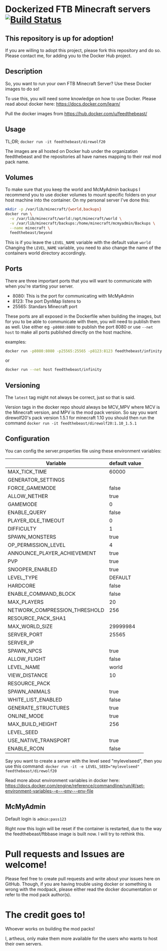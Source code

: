# Dockerized FTB Minecraft servers [![Build Status](https://travis-ci.org/bessex/feedthebeast-docker-servers.svg?branch=testing)](https://travis-ci.com/github/bessex/feedthebeast-docker-servers)

## This repository is up for adoption!
If you are willing to adopt this project, please fork this repository and do so.
Please contact me, for adding you to the Docker Hub project.

## Description

So, you want to run your own FTB Minecraft Server? Use these Docker images to do so!

To use this, you will need some knowledge on how to use Docker.
Please read about docker here: https://docs.docker.com/learn/

Pull the docker images from
https://hub.docker.com/u/feedthebeast/

## Usage

TL;DR; `docker run -it feedthebeast/direwolf20`

The images are all hosted on Docker hub under the organization feedthebeast
and the repositories all have names mapping to their real mod pack name.

## Volumes

To make sure that you keep the world and McMyAdmin backups I recommend you
to use docker volumes to mount specific folders on your host machine into
the container. On my personal server I've done this:
```bash
mkdir -p /var/lib/minecraft/{world,backups}
docker run \
  -v /var/lib/minecraft/world:/opt/minecraft/world \
  -v /var/lib/minecraft/backups:/home/minecraft/mcmyadmin/Backups \
  --name minecraft \
  feedthebeast/beyond
```

This is if you leave the `LEVEL_NAME` variable with the default value `world`
Changing the `LEVEL_NAME` variable, you need to also change the name of the
containers world directory accordingly.

## Ports

There are three important ports that you will want to communicate with
when you're starting your server.

- 8080: This is the port for communicating with McMyAdmin
- 8123: The port DynMap listens to
- 25565: Standars Minecraft port

These ports are all exposed in the Dockerfile when building the images,
but for you to be able to communicate with them, you will need to 
publish them as well.
Use either eg `-p8080:8080` to publish the port 8080 or use `--net host`
to make all ports published directly on the host machine.

examples:
```bash
docker run -p8080:8080 -p25565:25565 -p8123:8123 feedthebeast/infinity
```
or
```bash
docker run --net host feedthebeast/infinity
```

## Versioning
The `latest` tag might not always be correct, just so that is said.

Version tags in the docker repo should always be MCV_MPV where MCV is the
Minecraft version, and MPV is the mod pack version.
So say you want direwolf20's pack version 1.5.1 for minecraft 1.10
you should then run the command
`docker run -it feedthebeast/direwolf20:1.10_1.5.1`

## Configuration

You can config the server.properties file using these environment variables:

| Variable | default value |
| --- | --- |
| MAX_TICK_TIME | 60000 |
| GENERATOR_SETTINGS |  |
| FORCE_GAMEMODE | false |
| ALLOW_NETHER | true |
| GAMEMODE | 0 |
| ENABLE_QUERY | false |
| PLAYER_IDLE_TIMEOUT | 0 |
| DIFFICULTY | 1 |
| SPAWN_MONSTERS | true |
| OP_PERMISSION_LEVEL | 4 |
| ANNOUNCE_PLAYER_ACHIEVEMENT | true |
| PVP | true |
| SNOOPER_ENABLED | true |
| LEVEL_TYPE | DEFAULT |
| HARDCORE | false |
| ENABLE_COMMAND_BLOCK | false |
| MAX_PLAYERS | 20 |
| NETWORK_COMPRESSION_THRESHOLD | 256 |
| RESOURCE_PACK_SHA1 |  |
| MAX_WORLD_SIZE | 29999984 |
| SERVER_PORT | 25565 |
| SERVER_IP |  |
| SPAWN_NPCS | true |
| ALLOW_FLIGHT | false |
| LEVEL_NAME | world |
| VIEW_DISTANCE | 10 |
| RESOURCE_PACK |  |
| SPAWN_ANIMALS | true |
| WHITE_LIST_ENABLED | false |
| GENERATE_STRUCTURES | true |
| ONLINE_MODE | true |
| MAX_BUILD_HEIGHT | 256 |
| LEVEL_SEED |  |
| USE_NATIVE_TRANSPORT | true |
| ENABLE_RCON | false |

Say you want to create a server with the level seed "mylevelseed", then you use this command:
`docker run -it -e LEVEL_SEED="mylevelseed" feedthebeast/direwolf20`

Read more about environment variables in docker here:
https://docs.docker.com/engine/reference/commandline/run/#/set-environment-variables--e---env---env-file

## McMyAdmin

Default login is `admin:pass123`

Right now this login will be reset if the container is restarted, due to the way
the feedthebeast/ftbbase image is built now.
I will try to rethink this.

# Pull requests and Issues are welcome!

Please feel free to create pull requests and write about your issues here on GitHub.
Though, if you are having trouble using docker or something is wrong with the modpack,
please either read the docker documentation or refer to the mod pack author(s).

# The credit goes to!

Whoever works on building the mod packs!

I, artheus, only make them more available for the users who wants to host their own servers.
